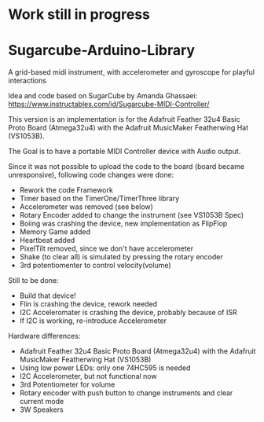 
# Work still in progress


# Sugarcube-Arduino-Library
A grid-based midi instrument, with accelerometer and gyroscope for playful interactions

Idea and code based on SugarCube by Amanda Ghassaei:
https://www.instructables.com/id/Sugarcube-MIDI-Controller/

This version is an implementation is for the Adafruit Feather 32u4 Basic Proto Board (Atmega32u4) with the Adafruit MusicMaker Featherwing Hat (VS1053B).


The Goal is to have a portable MIDI Controller device with Audio output.

Since it was not possible to upload the code to the board (board became unresponsive),
following code changes were done: 

- Rework the code Framework
- Timer based on the TimerOne/TimerThree library
- Accelerometer was removed (see below)
- Rotary Encoder added to change the instrument (see VS1053B Spec)
- Boiing was crashing the device, new implementation as FlipFlop
- Memory Game added
- Heartbeat added
- PixelTilt removed, since we don't have accelerometer
- Shake (to clear all) is simulated by pressing the rotary encoder
- 3rd potentiomenter to control velocity(volume)


Still to be done: 

- Build that device!
- Flin is crashing the device, rework needed
- I2C Acceleromater is crashing the device, probably because of ISR
- If I2C is working, re-introduce Accelerometer

Hardware differences: 

- Adafruit Feather 32u4 Basic Proto Board (Atmega32u4) with the Adafruit MusicMaker Featherwing Hat (VS1053B) 
- Using low power LEDs: only one 74HC595 is needed
- I2C Accelerometer, but not functional now
- 3rd Potentiometer for volume
- Rotary encoder with push button to change instruments and clear current mode
- 3W Speakers


